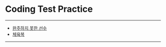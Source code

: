 # Coding Test Practice

****

* [완주하지 못한 선수](https://github.com/gudwo0121/codingTest/blob/master/CodingTest/CodingTest/src/hash/NotArrivedRunner.java)
* [체육복](https://github.com/gudwo0121/codingTest/blob/master/CodingTest/CodingTest/src/greedy/GymSuit.java)

***

